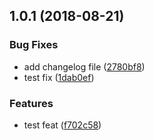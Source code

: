 <a name="1.0.1"></a>
## 1.0.1 (2018-08-21)


### Bug Fixes

* add changelog file ([2780bf8](https://github.com/RedrockTeam/cqupt-music-backend/commit/2780bf8))
* test fix ([1dab0ef](https://github.com/RedrockTeam/cqupt-music-backend/commit/1dab0ef))


### Features

* test feat ([f702c58](https://github.com/RedrockTeam/cqupt-music-backend/commit/f702c58))



